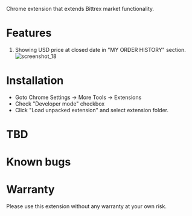 Chrome extension that extends Bittrex market functionality.

# Features
1. Showing USD price at closed date in "MY ORDER HISTORY" section.
![screenshot_18](https://user-images.githubusercontent.com/599697/34460628-a93b5892-ee1c-11e7-88bc-d990490aff98.png)

# Installation
* Goto Chrome Settings -> More Tools -> Extensions
* Check "Developer mode" checkbox
* Click "Load unpacked extension" and select extension folder.

# TBD

# Known bugs

# Warranty
Please use this extension without any warranty at your own risk.
